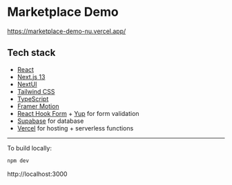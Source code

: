 # Marketplace Demo

https://marketplace-demo-nu.vercel.app/

## Tech stack

- [React](https://reactjs.org)
- [Next.js 13](https://nextjs.org/docs/getting-started)
- [NextUI](https://nextui.org)
- [Tailwind CSS](https://tailwindcss.com)
- [TypeScript](https://www.typescriptlang.org)
- [Framer Motion](https://www.framer.com/motion)
- [React Hook Form](https://react-hook-form.com) + [Yup](https://github.com/jquense/yup) for form validation
- [Supabase](https://supabase.com/) for database
- [Vercel](https://vercel.com/) for hosting + serverless functions

---

To build locally:

```sh
npm dev
```

http://localhost:3000
